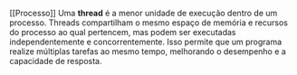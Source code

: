 [[Processo]]
Uma **thread** é a menor unidade de execução dentro de um processo. Threads compartilham o mesmo espaço de memória e recursos do processo ao qual pertencem, mas podem ser executadas independentemente e concorrentemente. Isso permite que um programa realize múltiplas tarefas ao mesmo tempo, melhorando o desempenho e a capacidade de resposta.